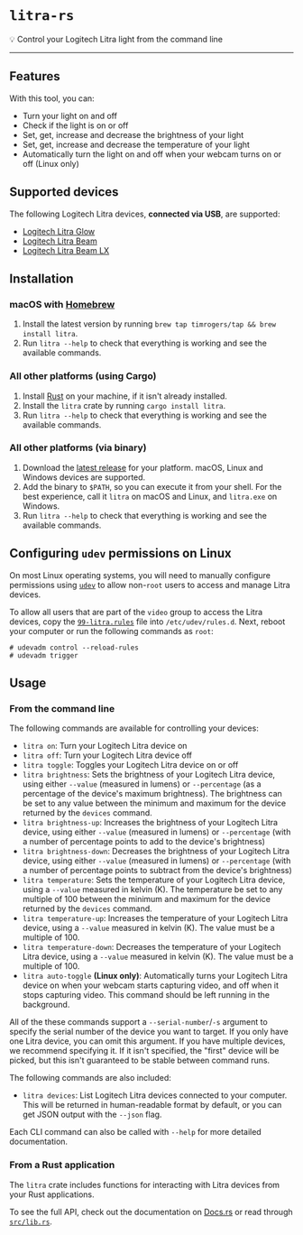# `litra-rs`

💡 Control your Logitech Litra light from the command line

---

## Features

With this tool, you can:

- Turn your light on and off
- Check if the light is on or off
- Set, get, increase and decrease the brightness of your light
- Set, get, increase and decrease the temperature of your light
- Automatically turn the light on and off when your webcam turns on or off (Linux only)

## Supported devices

The following Logitech Litra devices, __connected via USB__, are supported:

* [Logitech Litra Glow](https://www.logitech.com/en-gb/products/lighting/litra-glow.946-000002.html)
* [Logitech Litra Beam](https://www.logitech.com/en-gb/products/lighting/litra-beam.946-000007.html)
* [Logitech Litra Beam LX](https://www.logitechg.com/en-gb/products/cameras-lighting/litra-beam-lx-led-light.946-000015.html)

## Installation

### macOS with [Homebrew](https://brew.sh/)

1. Install the latest version by running `brew tap timrogers/tap && brew install litra`.
1. Run `litra --help` to check that everything is working and see the available commands.

### All other platforms (using Cargo)

1. Install [Rust](https://www.rust-lang.org/tools/install) on your machine, if it isn't already installed.
1. Install the `litra` crate by running `cargo install litra`.
1. Run `litra --help` to check that everything is working and see the available commands.

### All other platforms (via binary)

1. Download the [latest release](https://github.com/timrogers/litra-rs/releases/latest) for your platform. macOS, Linux and Windows devices are supported.
2. Add the binary to `$PATH`, so you can execute it from your shell. For the best experience, call it `litra` on macOS and Linux, and `litra.exe` on Windows.
3. Run `litra --help` to check that everything is working and see the available commands.

## Configuring `udev` permissions on Linux

On most Linux operating systems, you will need to manually configure permissions using [`udev`](https://www.man7.org/linux/man-pages/man7/udev.7.html) to allow non-`root` users to access and manage Litra devices.

To allow all users that are part of the `video` group to access the Litra devices, copy the [`99-litra.rules`](99-litra.rules) file into `/etc/udev/rules.d`.
Next, reboot your computer or run the following commands as `root`:

    # udevadm control --reload-rules
    # udevadm trigger

## Usage

### From the command line

The following commands are available for controlling your devices:

- `litra on`: Turn your Logitech Litra device on
- `litra off`: Turn your Logitech Litra device off
- `litra toggle`: Toggles your Logitech Litra device on or off
- `litra brightness`: Sets the brightness of your Logitech Litra device, using either `--value` (measured in lumens) or `--percentage` (as a percentage of the device's maximum brightness). The brightness can be set to any value between the minimum and maximum for the device returned by the `devices` command.
- `litra brightness-up`: Increases the brightness of your Logitech Litra device, using either `--value` (measured in lumens) or `--percentage` (with a number of percentage points to add to the device's brightness)
- `litra brightness-down`: Decreases the brightness of your Logitech Litra device, using either `--value` (measured in lumens) or `--percentage` (with a number of percentage points to subtract from the device's brightness)
- `litra temperature`: Sets the temperature of your Logitech Litra device, using a `--value` measured in kelvin (K). The temperature be set to any multiple of 100 between the minimum and maximum for the device returned by the `devices` command.
- `litra temperature-up`: Increases the temperature of your Logitech Litra device, using a `--value` measured in kelvin (K). The value must be a multiple of 100.
- `litra temperature-down`: Decreases the temperature of your Logitech Litra device, using a `--value` measured in kelvin (K). The value must be a multiple of 100.
- `litra auto-toggle` **(Linux only)**: Automatically turns your Logitech Litra device on when your webcam starts capturing video, and off when it stops capturing video. This command should be left running in the background.

All of the these commands support a `--serial-number`/`-s` argument to specify the serial number of the device you want to target. If you only have one Litra device, you can omit this argument. If you have multiple devices, we recommend specifying it. If it isn't specified, the "first" device will be picked, but this isn't guaranteed to be stable between command runs.

The following commands are also included:

- `litra devices`: List Logitech Litra devices connected to your computer. This will be returned in human-readable format by default, or you can get JSON output with the `--json` flag.

Each CLI command can also be called with `--help` for more detailed documentation.

### From a Rust application

The `litra` crate includes functions for interacting with Litra devices from your Rust applications.

To see the full API, check out the documentation on [Docs.rs](https://docs.rs/litra/) or read through [`src/lib.rs`](src/lib.rs).
